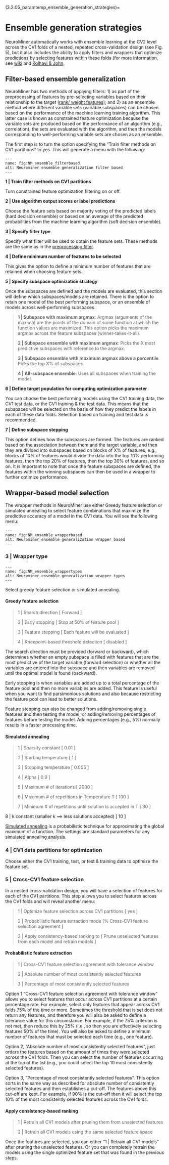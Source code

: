 (3.2.05_paramtemp_ensemble_generation_strategies)=
# Ensemble generation strategies

NeuroMiner automatically works with ensemble learning at the CV2 level across the CV1 folds of a nested, repeated cross-validation design (see Fig. 5), but it also includes the ability to apply filters and wrappers that optimize predictions by selecting features within these folds (for more information, see [wiki](https://en.wikipedia.org/wiki/Ensemble_learning) and [Kolhavi & John](robotics.stanford.edu/users/gjohn/ftp/papers/wrap-final.ps).

## Filter-based ensemble generalization

NeuroMiner has two methods of applying filters: 1) as part of the preprocessing of features by pre-selecting variables based on their relationship to the target ([rank/ weight features](3.2.02_preproc_rank)); and 2) as an ensemble method where different variable sets (variable subspaces) can be chosen based on the performance of the machine learning training algorithm. This latter case is known as constrained feature optimization because the variable sets are produced based on the performance of an algorithm (e.g., correlation), the sets are evaluated with the algorithm, and then the models corresponding to well-performing variable sets are chosen as an ensemble.

The first step is to turn the option specifying the ”Train filter methods on CV1 partitions” to yes.  This will generate a menu with the following:

```{figure} Images/NM_ensemble_filterbased.png
---
name: fig:NM_ensemble_filterbased
alt: Neurominer ensemble generalization filter based
---
```

**1 | Train filter methods on CV1 partitions**

Turn constrained feature optimization filtering on or off.

**2 | Use algorithm output scores or label predictions**

Choose the feature sets based on majority voting of the predicted labels (hard decision ensemble) or based on an average of the predicted probabilities from the machine learning algorithm (soft decision ensemble).

**3 | Specify filter type**

Specify what filter will be used to obtain the feature sets. These methods are the same as in the [preprocessing filter](3.2.02_preproc_rank).

**4 | Define minimum number of features to be selected**

This gives the option to define a minimum number of features that are retained when choosing feature sets.

**5 | Specify subspace optimization strategy**

Once the subspaces are defined and the models are evaluated, this section will define which subspaces/models are retained. There is the option to retain one model of the best performing subspace, or an ensemble of models across well-performing subspaces.

> **1 | Subspace with maximum argmax**: Argmax (arguments of the maxima) are the points of the domain of some function at which the function values are maximized. This option picks the maximum argmax across the feature subspaces (winner-takes-it-all).
>
> **2 | Subspace ensemble with maximum argmax**: Picks the X most predictive subspaces with reference to the argmax.
>
> **3 | Subspace ensemble with maximum argmax above a percentile** Picks the top X% of subspaces.
> >
> **4 | All-subspace ensemble**: Uses all subspaces when training the model.

**6 | Define target population for computing optimization parameter**

You can choose the best performing models using the CV1 training data, the CV1 test data, or the CV1 training & the test data. This means that the subspaces will be selected on the basis of how they predict the labels in each of these data folds. Selection based on training and test data is recommended.

**7 | Define subspace stepping**

This option defines how the subspaces are formed. The features are ranked based on the association between them and the target variable, and then they are divided into subspaces based on blocks of X% of features; e.g., blocks of 10% of features would divide the data into the top 10% performing features, then the top 20% of features, then the top 30% of features, and so on.
It is important to note that once the feature subspaces are defined, the features within the winning subspaces can then be used in a wrapper to further optimize performance.

## Wrapper-based model selection

The wrapper methods in NeuroMiner use either Greedy feature selection or simulated annealing to select feature combinations that maximize the predictive accuracy of a model in the CV1 data. You will see the following menu:

```{figure} Images/NM_ensemble_wrapperbased.png
---
name: fig:NM_ensemble_wrapperbased
alt: Neurominer ensemble generalization wrapper based
---
```

### 3 | Wrapper type

```{figure} Images/NM_ensemble_wrappertypes.png
---
name: fig:NM_ensemble_wrappertypes
alt: Neurominer ensemble generalization wrapper types
---
```
Select greedy feature selection or simulated annealing.

#### Greedy feature selection

> 1 | Search direction [ Forward ]
>
> 2 | Early stopping [ Stop at 50% of feature pool ]
>
> 3 | Feature stepping [ Each feature will be evaluated ]
>
> 4 | Kneepoint-based threshold detection  [ disabled ]

The search direction must be provided (forward or backward), which determines whether an empty subspace is filled with features that are the most predictive of the target variable (forward selection) or whether all the variables are entered into the subspace and then variables are removed until the optimal model is found (backward).

Early stopping is when variables are added up to a total percentage of the feature pool and then no more variables are added. This feature is useful when you want to find parsimonious solutions and also because restricting the feature pool can lead to better solutions.

Feature stepping can also be changed from adding/removing single features and then testing the model, or adding/removing percentages of features before testing the model. Adding percentages (e.g., 5%) normally results in a faster processing time.

#### Simulated annealing
> 1 | Sparsity constant 							[ 0.01 ]
>
> 2 | Starting temperature 						[ 1 ]
>
> 3 | Stopping temperature 						[ 0.005 ]
>
> 4 | Alpha		 						[ 0.9 ]
>
> 5 | Maximum # of iterations 					[ 2000 ]
>
> 6 | Maximum # of repetitions in Temperature T 			[ 100 ]
>
> 7 | Minimum # of repetitions until solution is accepted in T 	[ 30 ]
>
8 | k constant (smaller k ==> less solutions accepted) 		[ 10 ]

[Simulated annealing](https://en.wikipedia.org/wiki/Simulated_annealing) is a probabilistic technique for approximating the global maximum of a function. The settings are standard parameters for any simulated annealing analysis.

### 4 | CV1 data partitions for optimization

Choose either the CV1 training, test, or test & training data to optimize the feature set.

### 5 | Cross-CV1 feature selection

In a nested cross-validation design, you will have a selection of features for each of the CV1 partitions. This step allows you to select features across the CV1 folds and will reveal another menu:

> 1 | Optimize feature selection across CV1 partitions [ yes ]
>
> 2 | Probabilistic feature extraction mode [% Cross-CV1 feature selection agreement ]
>
> 3 | Apply consistency-based ranking to [ Prune unselected features from each model and retrain models ]

#### Probabilistic feature extraction

> 1 | Cross-CV1 feature selection agreement with tolerance window
>
> 2 | Absolute number of most consistently selected features
>
> 3 | Percentage of most consistently selected features

Option 1 “Cross-CV1 feature selection agreement with tolerance window” allows you to select features that occur across CV1 partitions at a certain percentage rate. For example, select only features that appear across CV1 folds 75% of the time or more. Sometimes the threshold that is set does not return any features, and therefore you will also be asked to define a tolerance value for this circumstance. For example, if the 75% criterion is not met, then reduce this by 25% (i.e., so then you are effectively selecting features 50% of the time). You will also be asked to define a minimum number of features that must be selected each time (e.g., one feature).

Option 2, ”Absolute number of most consistently selected features”, just orders the features based on the amount of times they were selected across the CV1 folds. Then you can select the number of features occurring at the top of the list (e.g., you could select the top 10 most consistently selected features).

Option 3, ”Percentage of most consistently selected features”. This option sorts in the same way as described for absolute number of consistently selected features and then establishes a cut-off. The features above this cut-off are kept. For example, if 90% is the cut-off then it will select the top 10% of the most consistently selected features across the CV1 folds.

#### Apply consistency-based ranking

> 1 | Retrain all CV1 models after pruning them from unselected features
>
> 2 | Retrain all CV1 models using the same selected feature space

Once the features are selected, you can either ”1 | Retrain all CV1 models” after pruning the unselected features. Or you can completely retrain the models using the single optimized feature set that was found in the previous steps.
